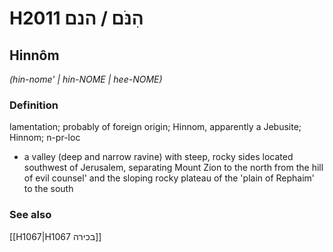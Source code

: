 # H2011 הִנֹּם / הנם

## Hinnôm

_(hin-nome' | hin-NOME | hee-NOME)_

### Definition

lamentation; probably of foreign origin; Hinnom, apparently a Jebusite; Hinnom; n-pr-loc

- a valley (deep and narrow ravine) with steep, rocky sides located southwest of Jerusalem, separating Mount Zion to the north from the hill of evil counsel' and the sloping rocky plateau of the 'plain of Rephaim' to the south

### See also

[[H1067|H1067 בכירה]]

